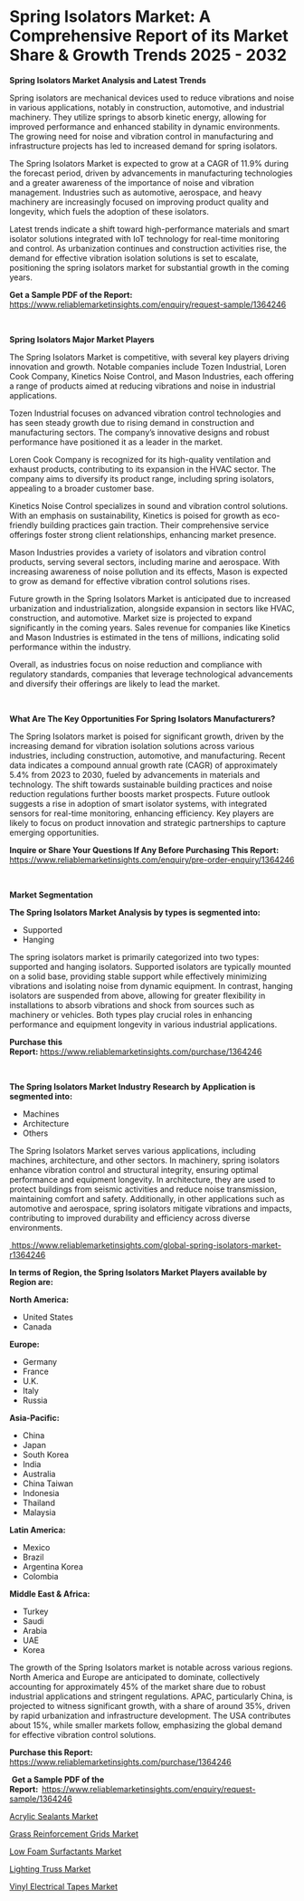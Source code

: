 <p><h1>Spring Isolators Market: A Comprehensive Report of its Market Share & Growth Trends 2025 - 2032</h1></p><p><strong>Spring Isolators Market Analysis and Latest Trends</strong></p>
<p><p>Spring isolators are mechanical devices used to reduce vibrations and noise in various applications, notably in construction, automotive, and industrial machinery. They utilize springs to absorb kinetic energy, allowing for improved performance and enhanced stability in dynamic environments. The growing need for noise and vibration control in manufacturing and infrastructure projects has led to increased demand for spring isolators.</p><p>The Spring Isolators Market is expected to grow at a CAGR of 11.9% during the forecast period, driven by advancements in manufacturing technologies and a greater awareness of the importance of noise and vibration management. Industries such as automotive, aerospace, and heavy machinery are increasingly focused on improving product quality and longevity, which fuels the adoption of these isolators. </p><p>Latest trends indicate a shift toward high-performance materials and smart isolator solutions integrated with IoT technology for real-time monitoring and control. As urbanization continues and construction activities rise, the demand for effective vibration isolation solutions is set to escalate, positioning the spring isolators market for substantial growth in the coming years.</p></p>
<p><strong>Get a Sample PDF of the Report:&nbsp;</strong> <a href="https://www.reliablemarketinsights.com/enquiry/request-sample/1364246?utm_campaign=2010&utm_medium=2&utm_source=Github&utm_content=ia&utm_term=30012025&utm_id=spring-isolators">https://www.reliablemarketinsights.com/enquiry/request-sample/1364246</a></p>
<p>&nbsp;</p>
<p><strong>Spring Isolators Major Market Players</strong></p>
<p><p>The Spring Isolators Market is competitive, with several key players driving innovation and growth. Notable companies include Tozen Industrial, Loren Cook Company, Kinetics Noise Control, and Mason Industries, each offering a range of products aimed at reducing vibrations and noise in industrial applications.</p><p>Tozen Industrial focuses on advanced vibration control technologies and has seen steady growth due to rising demand in construction and manufacturing sectors. The company’s innovative designs and robust performance have positioned it as a leader in the market.</p><p>Loren Cook Company is recognized for its high-quality ventilation and exhaust products, contributing to its expansion in the HVAC sector. The company aims to diversify its product range, including spring isolators, appealing to a broader customer base.</p><p>Kinetics Noise Control specializes in sound and vibration control solutions. With an emphasis on sustainability, Kinetics is poised for growth as eco-friendly building practices gain traction. Their comprehensive service offerings foster strong client relationships, enhancing market presence.</p><p>Mason Industries provides a variety of isolators and vibration control products, serving several sectors, including marine and aerospace. With increasing awareness of noise pollution and its effects, Mason is expected to grow as demand for effective vibration control solutions rises.</p><p>Future growth in the Spring Isolators Market is anticipated due to increased urbanization and industrialization, alongside expansion in sectors like HVAC, construction, and automotive. Market size is projected to expand significantly in the coming years. Sales revenue for companies like Kinetics and Mason Industries is estimated in the tens of millions, indicating solid performance within the industry.</p><p>Overall, as industries focus on noise reduction and compliance with regulatory standards, companies that leverage technological advancements and diversify their offerings are likely to lead the market.</p></p>
<p>&nbsp;</p>
<p><strong>What Are The Key Opportunities For Spring Isolators Manufacturers?</strong></p>
<p><p>The Spring Isolators market is poised for significant growth, driven by the increasing demand for vibration isolation solutions across various industries, including construction, automotive, and manufacturing. Recent data indicates a compound annual growth rate (CAGR) of approximately 5.4% from 2023 to 2030, fueled by advancements in materials and technology. The shift towards sustainable building practices and noise reduction regulations further boosts market prospects. Future outlook suggests a rise in adoption of smart isolator systems, with integrated sensors for real-time monitoring, enhancing efficiency. Key players are likely to focus on product innovation and strategic partnerships to capture emerging opportunities.</p></p>
<p><strong>Inquire or Share Your Questions If Any Before Purchasing This Report:</strong> <a href="https://www.reliablemarketinsights.com/enquiry/pre-order-enquiry/1364246?utm_campaign=2010&utm_medium=2&utm_source=Github&utm_content=ia&utm_term=30012025&utm_id=spring-isolators">https://www.reliablemarketinsights.com/enquiry/pre-order-enquiry/1364246</a></p>
<p>&nbsp;</p>
<p><strong>Market Segmentation</strong></p>
<p><strong>The Spring Isolators Market Analysis by types is segmented into:</strong></p>
<p><ul><li>Supported</li><li>Hanging</li></ul></p>
<p><p>The spring isolators market is primarily categorized into two types: supported and hanging isolators. Supported isolators are typically mounted on a solid base, providing stable support while effectively minimizing vibrations and isolating noise from dynamic equipment. In contrast, hanging isolators are suspended from above, allowing for greater flexibility in installations to absorb vibrations and shock from sources such as machinery or vehicles. Both types play crucial roles in enhancing performance and equipment longevity in various industrial applications.</p></p>
<p><strong>Purchase this Report:&nbsp;</strong><a href="https://www.reliablemarketinsights.com/purchase/1364246?utm_campaign=2010&utm_medium=2&utm_source=Github&utm_content=ia&utm_term=30012025&utm_id=spring-isolators">https://www.reliablemarketinsights.com/purchase/1364246</a></p>
<p>&nbsp;</p>
<p><strong>The Spring Isolators Market Industry Research by Application is segmented into:</strong></p>
<p><ul><li>Machines</li><li>Architecture</li><li>Others</li></ul></p>
<p><p>The Spring Isolators Market serves various applications, including machines, architecture, and other sectors. In machinery, spring isolators enhance vibration control and structural integrity, ensuring optimal performance and equipment longevity. In architecture, they are used to protect buildings from seismic activities and reduce noise transmission, maintaining comfort and safety. Additionally, in other applications such as automotive and aerospace, spring isolators mitigate vibrations and impacts, contributing to improved durability and efficiency across diverse environments.</p></p>
<p><a href="https://www.reliablemarketinsights.com/global-spring-isolators-market-r1364246?utm_campaign=2010&utm_medium=2&utm_source=Github&utm_content=ia&utm_term=30012025&utm_id=spring-isolators">&nbsp;https://www.reliablemarketinsights.com/global-spring-isolators-market-r1364246</a></p>
<p><strong>In terms of Region, the Spring Isolators Market Players available by Region are:</strong></p>
<p>
    <p> <strong> North America: </strong>
        <ul>
            <li>United States</li>
            <li>Canada</li>
        </ul>
        </p> 
    <p> <strong> Europe: </strong>
        <ul>
            <li>Germany</li>
            <li>France</li>
            <li>U.K.</li>
            <li>Italy</li>
            <li>Russia</li>
        </ul>
        </p> 
    <p> <strong> Asia-Pacific: </strong>
        <ul>
            <li>China</li>
            <li>Japan</li>
            <li>South Korea</li>
            <li>India</li>
            <li>Australia</li>
            <li>China Taiwan</li>
            <li>Indonesia</li>
            <li>Thailand</li>
            <li>Malaysia</li>
        </ul>
        </p> 
    <p> <strong> Latin America: </strong>
        <ul>
            <li>Mexico</li>
            <li>Brazil</li>
            <li>Argentina Korea</li>
            <li>Colombia</li>
        </ul>
        </p> 
    <p> <strong> Middle East & Africa: </strong>
        <ul>
            <li>Turkey</li>
            <li>Saudi</li>
            <li>Arabia</li>
            <li>UAE</li>
            <li>Korea</li>
        </ul>
    </p>
    </p>
<p><p>The growth of the Spring Isolators market is notable across various regions. North America and Europe are anticipated to dominate, collectively accounting for approximately 45% of the market share due to robust industrial applications and stringent regulations. APAC, particularly China, is projected to witness significant growth, with a share of around 35%, driven by rapid urbanization and infrastructure development. The USA contributes about 15%, while smaller markets follow, emphasizing the global demand for effective vibration control solutions.</p></p>
<p><strong>Purchase this Report: </strong><a href="https://www.reliablemarketinsights.com/purchase/1364246?utm_campaign=2010&utm_medium=2&utm_source=Github&utm_content=ia&utm_term=30012025&utm_id=spring-isolators">https://www.reliablemarketinsights.com/purchase/1364246</a></p>
<p>&nbsp;<strong>Get a Sample PDF of the Report:&nbsp;&nbsp;</strong><a href="https://www.reliablemarketinsights.com/enquiry/request-sample/1364246?utm_campaign=2010&utm_medium=2&utm_source=Github&utm_content=ia&utm_term=30012025&utm_id=spring-isolators">https://www.reliablemarketinsights.com/enquiry/request-sample/1364246</a></p>
<p><strong></strong></p>
<p><p><a href="https://github.com/salodipura00/Market-Research-Report-List-1/blob/main/acrylic-sealants-market.md?utm_campaign=2010&utm_medium=2&utm_source=Github&utm_content=ia&utm_term=30012025&utm_id=spring-isolators">Acrylic Sealants Market</a></p><p><a href="https://github.com/viipposahko25/Market-Research-Report-List-1/blob/main/grass-reinforcement-grids-market.md?utm_campaign=2010&utm_medium=2&utm_source=Github&utm_content=ia&utm_term=30012025&utm_id=spring-isolators">Grass Reinforcement Grids Market</a></p><p><a href="https://github.com/supicweg/Market-Research-Report-List-1/blob/main/low-foam-surfactants-market.md?utm_campaign=2010&utm_medium=2&utm_source=Github&utm_content=ia&utm_term=30012025&utm_id=spring-isolators">Low Foam Surfactants Market</a></p><p><a href="https://github.com/vioarapoyil/Market-Research-Report-List-1/blob/main/lighting-truss-market.md?utm_campaign=2010&utm_medium=2&utm_source=Github&utm_content=ia&utm_term=30012025&utm_id=spring-isolators">Lighting Truss Market</a></p><p><a href="https://github.com/howdlecirone/Market-Research-Report-List-1/blob/main/vinyl-electrical-tapes-market.md?utm_campaign=2010&utm_medium=2&utm_source=Github&utm_content=ia&utm_term=30012025&utm_id=spring-isolators">Vinyl Electrical Tapes Market</a></p></p>